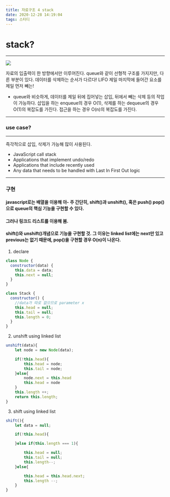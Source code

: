 ```yaml
---
title: 자료구조 4 stack
date: 2020-12-28 14:19:04
tags: 스터디
---
```


# stack?

---

<img src="https://miro.medium.com/max/900/1*Bh6Vm9QFj7PfCRw1_0r8Tw.png" />

자료의 입출력이 한 방향에서만 이루어진다.
queue와 같이 선형적 구조를 가지지만, 다른 부분이 있다.
데이터를 삭제하는 순서가 다르다!
LIFO 제일 마지막에 들어간 요소를 제일 먼저 빼는!

- queue와 비슷하게, 데이터를 제일 뒤에 집어넣는 삽입, 뒤에서 빼는 삭제 등의 작업이 가능하다.
  삽입을 하는 enqueue의 경우 O(1), 삭제를 하는 dequeue의 경우 O(1)의 복잡도를 가진다.
  접근을 하는 경우 O(n)의 복잡도를 가진다.

---

### use case?

---

즉각적으로 삽입, 삭제가 가능해 많이 사용된다.

- JavaScript call stack
- Applications that implement undo/redo
- Applications that include recently used
- Any data that needs to be handled with Last In First Out logic

---

### 구현

#### javascript로는 배열을 이용해 아- 주 간단히, shift()과 unshift(), 혹은 push() pop()으로 queue의 핵심 기능을 구현할 수 있다.

#### 그러나 링크드 리스트를 이용해 봄.

#### shift()와 unshift()개념으로 기능을 구현할 것. 그 이유는 linked list에는 next만 있고 previous는 없기 때문에, pop()을 구현할 경우 O(n)이 나온다.

1. declare

```javascript
class Node {
  constructor(data) {
    this.data = data;
    this.next = null;
  }
}

class Stack {
  constructor() {
    //data가 따로 없으므로 parameter x
    this.head = null;
    this.tail = null;
    this.length = 0;
  }
}
```

2. unshift using linked list

```javascript
unshift(data){
    let node = new Node(data);

    if(!this.head){
        this.head = node;
        this.tail = node;
    }else{
        node.next = this.head
        this.head = node
    }
    this.length ++;
    return this.length;
}
```

3. shift using linked list

```javascript
shift(){
    let data = null;

    if(!this.head){

    }else if(this.length === 1){

        this.head = null;
        this.tail = null;
        this.length--;
    }else{

        this.head = this.head.next;
        this.length --;
    }
}
```
